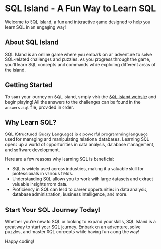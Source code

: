# SQL Island - A Fun Way to Learn SQL

Welcome to SQL Island, a fun and interactive game designed to help you learn SQL in an engaging way! 

## About SQL Island

SQL Island is an online game where you embark on an adventure to solve SQL-related challenges and puzzles. As you progress through the game, you'll learn SQL concepts and commands while exploring different areas of the island.

## Getting Started

To start your journey on SQL Island, simply visit the [SQL Island website](https://sql-island.informatik.uni-kl.de/) and begin playing! All the answers to the challenges can be found in the `answers.sql` file, provided in order.

## Why Learn SQL?

SQL (Structured Query Language) is a powerful programming language used for managing and manipulating relational databases. Learning SQL opens up a world of opportunities in data analysis, database management, and software development.

Here are a few reasons why learning SQL is beneficial:

- SQL is widely used across industries, making it a valuable skill for professionals in various fields.
- Understanding SQL allows you to work with large datasets and extract valuable insights from data.
- Proficiency in SQL can lead to career opportunities in data analysis, database administration, business intelligence, and more.

## Start Your SQL Journey Today!

Whether you're new to SQL or looking to expand your skills, SQL Island is a great way to start your SQL journey. Embark on an adventure, solve puzzles, and master SQL concepts while having fun along the way!

Happy coding!

